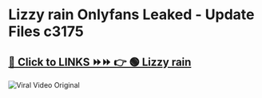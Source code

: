 
 # Lizzy rain Onlyfans Leaked - Update Files c3175

## <h2><a href="https://clipsfans.com/Lizzy_rain&ref=git">🔗 Click to LINKS ⏩⏩ 👉 🟢 Lizzy rain </a></h2>

<a href="https://clipsfans.com/Lizzy_rain&ref=git" rel="nofollow" data-target="animated-image.originalLink"><img src="https://i.ibb.co.com/xMMVF88/686577567.gif" alt="Viral Video Original" style="max-width: 100%; display: inline-block;" data-target="animated-image.originalImage"></a>

